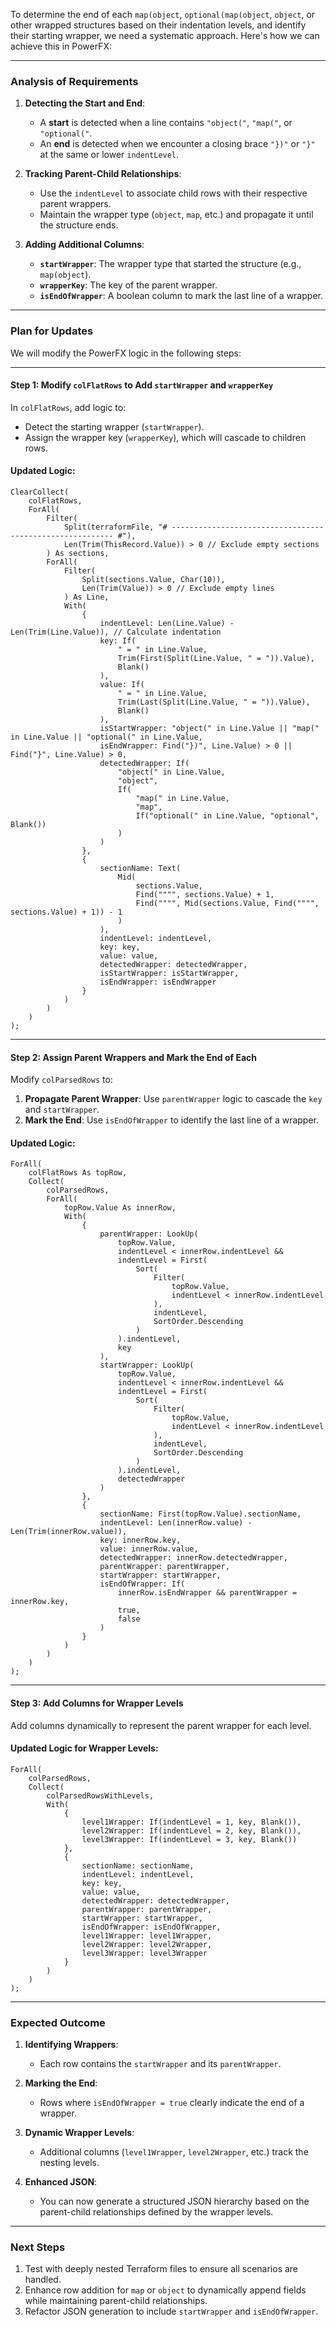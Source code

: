 To determine the end of each `map(object`, `optional(map(object`, `object`, or other wrapped structures based on their indentation levels, and identify their starting wrapper, we need a systematic approach. Here's how we can achieve this in PowerFX:

---

### **Analysis of Requirements**

1. **Detecting the Start and End**:
   - A **start** is detected when a line contains `"object("`, `"map("`, or `"optional("`.
   - An **end** is detected when we encounter a closing brace `"})"` or `"}"` at the same or lower `indentLevel`.

2. **Tracking Parent-Child Relationships**:
   - Use the `indentLevel` to associate child rows with their respective parent wrappers.
   - Maintain the wrapper type (`object`, `map`, etc.) and propagate it until the structure ends.

3. **Adding Additional Columns**:
   - **`startWrapper`**: The wrapper type that started the structure (e.g., `map(object`).
   - **`wrapperKey`**: The key of the parent wrapper.
   - **`isEndOfWrapper`**: A boolean column to mark the last line of a wrapper.

---

### **Plan for Updates**

We will modify the PowerFX logic in the following steps:

---

#### **Step 1: Modify `colFlatRows` to Add `startWrapper` and `wrapperKey`**

In `colFlatRows`, add logic to:
- Detect the starting wrapper (`startWrapper`).
- Assign the wrapper key (`wrapperKey`), which will cascade to children rows.

#### Updated Logic:
```powerfx
ClearCollect(
    colFlatRows,
    ForAll(
        Filter(
            Split(terraformFile, "# --------------------------------------------------------- #"),
            Len(Trim(ThisRecord.Value)) > 0 // Exclude empty sections
        ) As sections,
        ForAll(
            Filter(
                Split(sections.Value, Char(10)),
                Len(Trim(Value)) > 0 // Exclude empty lines
            ) As Line,
            With(
                {
                    indentLevel: Len(Line.Value) - Len(Trim(Line.Value)), // Calculate indentation
                    key: If(
                        " = " in Line.Value,
                        Trim(First(Split(Line.Value, " = ")).Value),
                        Blank()
                    ),
                    value: If(
                        " = " in Line.Value,
                        Trim(Last(Split(Line.Value, " = ")).Value),
                        Blank()
                    ),
                    isStartWrapper: "object(" in Line.Value || "map(" in Line.Value || "optional(" in Line.Value,
                    isEndWrapper: Find("})", Line.Value) > 0 || Find("}", Line.Value) > 0,
                    detectedWrapper: If(
                        "object(" in Line.Value,
                        "object",
                        If(
                            "map(" in Line.Value,
                            "map",
                            If("optional(" in Line.Value, "optional", Blank())
                        )
                    )
                },
                {
                    sectionName: Text(
                        Mid(
                            sections.Value,
                            Find("""", sections.Value) + 1,
                            Find("""", Mid(sections.Value, Find("""", sections.Value) + 1)) - 1
                        )
                    ),
                    indentLevel: indentLevel,
                    key: key,
                    value: value,
                    detectedWrapper: detectedWrapper,
                    isStartWrapper: isStartWrapper,
                    isEndWrapper: isEndWrapper
                }
            )
        )
    )
);
```

---

#### **Step 2: Assign Parent Wrappers and Mark the End of Each**

Modify `colParsedRows` to:
1. **Propagate Parent Wrapper**: Use `parentWrapper` logic to cascade the `key` and `startWrapper`.
2. **Mark the End**: Use `isEndOfWrapper` to identify the last line of a wrapper.

#### Updated Logic:
```powerfx
ForAll(
    colFlatRows As topRow,
    Collect(
        colParsedRows,
        ForAll(
            topRow.Value As innerRow,
            With(
                {
                    parentWrapper: LookUp(
                        topRow.Value,
                        indentLevel < innerRow.indentLevel &&
                        indentLevel = First(
                            Sort(
                                Filter(
                                    topRow.Value,
                                    indentLevel < innerRow.indentLevel
                                ),
                                indentLevel,
                                SortOrder.Descending
                            )
                        ).indentLevel,
                        key
                    ),
                    startWrapper: LookUp(
                        topRow.Value,
                        indentLevel < innerRow.indentLevel &&
                        indentLevel = First(
                            Sort(
                                Filter(
                                    topRow.Value,
                                    indentLevel < innerRow.indentLevel
                                ),
                                indentLevel,
                                SortOrder.Descending
                            )
                        ).indentLevel,
                        detectedWrapper
                    )
                },
                {
                    sectionName: First(topRow.Value).sectionName,
                    indentLevel: Len(innerRow.value) - Len(Trim(innerRow.value)),
                    key: innerRow.key,
                    value: innerRow.value,
                    detectedWrapper: innerRow.detectedWrapper,
                    parentWrapper: parentWrapper,
                    startWrapper: startWrapper,
                    isEndOfWrapper: If(
                        innerRow.isEndWrapper && parentWrapper = innerRow.key,
                        true,
                        false
                    )
                }
            )
        )
    )
);
```

---

#### **Step 3: Add Columns for Wrapper Levels**

Add columns dynamically to represent the parent wrapper for each level.

#### Updated Logic for Wrapper Levels:
```powerfx
ForAll(
    colParsedRows,
    Collect(
        colParsedRowsWithLevels,
        With(
            {
                level1Wrapper: If(indentLevel = 1, key, Blank()),
                level2Wrapper: If(indentLevel = 2, key, Blank()),
                level3Wrapper: If(indentLevel = 3, key, Blank())
            },
            {
                sectionName: sectionName,
                indentLevel: indentLevel,
                key: key,
                value: value,
                detectedWrapper: detectedWrapper,
                parentWrapper: parentWrapper,
                startWrapper: startWrapper,
                isEndOfWrapper: isEndOfWrapper,
                level1Wrapper: level1Wrapper,
                level2Wrapper: level2Wrapper,
                level3Wrapper: level3Wrapper
            }
        )
    )
);
```

---

### **Expected Outcome**

1. **Identifying Wrappers**:
   - Each row contains the `startWrapper` and its `parentWrapper`.

2. **Marking the End**:
   - Rows where `isEndOfWrapper = true` clearly indicate the end of a wrapper.

3. **Dynamic Wrapper Levels**:
   - Additional columns (`level1Wrapper`, `level2Wrapper`, etc.) track the nesting levels.

4. **Enhanced JSON**:
   - You can now generate a structured JSON hierarchy based on the parent-child relationships defined by the wrapper levels.

---

### **Next Steps**

1. Test with deeply nested Terraform files to ensure all scenarios are handled.
2. Enhance row addition for `map` or `object` to dynamically append fields while maintaining parent-child relationships.
3. Refactor JSON generation to include `startWrapper` and `isEndOfWrapper`.
